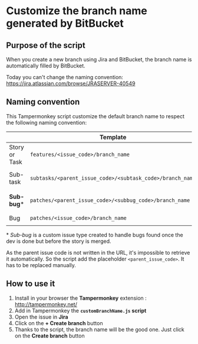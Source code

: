 # Customize the branch name generated by BitBucket

## Purpose of the script

When you create a new branch using Jira and BitBucket, the branch name is automatically filled by BitBucket. 

Today you can't change the naming convention: https://jira.atlassian.com/browse/JRASERVER-40549

## Naming convention

This Tampermonkey script customize the default branch name to respect the following naming convention:

|     | Template | Example |
| --- | -------- | ------- |
| Story or Task | `features/<issue_code>/branch_name` | `features/T2UI-52/tbar_rwd_without_adaptive_design` |
| Sub-task | `subtasks/<parent_issue_code>/<subtask_code>/branch_name` | `subtasks/T2UI-52/T2UI-112/tbar_logic_display` (if the parent user story is T2UI-52) |
| **Sub-bug*** | `patches/<parent_issue_code>/<subbug_code>/branch_name` | `patches/T2UI-52/T2UI-396/tbar_price_should_not_be_blue` (if the parent user story is T2UI-52) |
| Bug | `patches/<issue_code>/branch_name` | `patches/T2UI-49/price_should_be_right_aligned` |

\* *Sub-bug* is a custom issue type created to handle bugs found once the dev is done but before the story is merged.

As the parent issue code is not written in the URL, it's impossible to retrieve it automatically. So the script add the placeholder `<parent_issue_code>`. It has to be replaced manually.

## How to use it

1. Install in your browser the **Tampermonkey** extension : http://tampermonkey.net/
2. Add in Tampermonkey the **`customBranchName.js` script**
3. Open the issue in **Jira**
4. Click on the **+ Create branch** button
5. Thanks to the script, the branch name will be the good one. Just click on the **Create branch** button 

